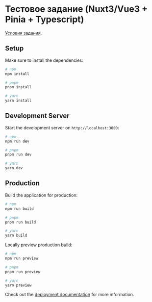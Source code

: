 # Тестовое задание (Nuxt3/Vue3 + Pinia + Typescript)

[Условия задания](https://docs.google.com/document/d/1MrQFW4rtieWM5oyHKZNNIu48rZ38Xo-FpeOw_H7So7E/edit).

## Setup

Make sure to install the dependencies:

```bash
# npm
npm install

# pnpm
pnpm install

# yarn
yarn install
```

## Development Server

Start the development server on `http://localhost:3000`:

```bash
# npm
npm run dev

# pnpm
pnpm run dev

# yarn
yarn dev
```

## Production

Build the application for production:

```bash
# npm
npm run build

# pnpm
pnpm run build

# yarn
yarn build
```

Locally preview production build:

```bash
# npm
npm run preview

# pnpm
pnpm run preview

# yarn
yarn preview
```

Check out the [deployment documentation](https://nuxt.com/docs/getting-started/deployment) for more information.
